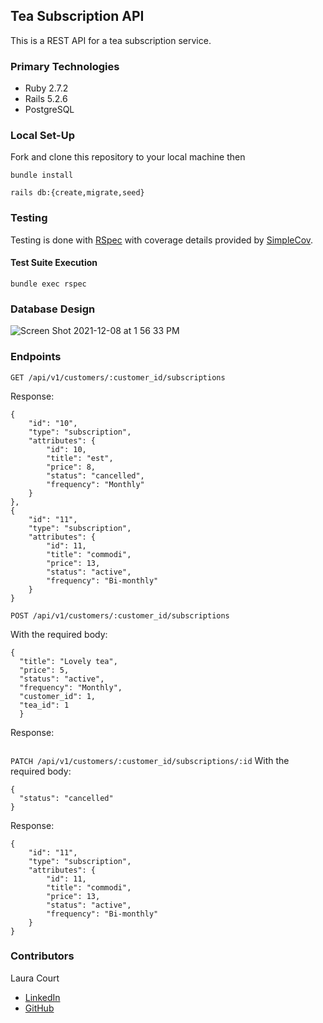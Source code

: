 ## Tea Subscription API
This is a REST API for a tea subscription service.

### Primary Technologies

  - Ruby 2.7.2
  - Rails 5.2.6
  - PostgreSQL


### Local Set-Up

Fork and clone this repository to your local machine then

`bundle install`

`rails db:{create,migrate,seed}`


### Testing

Testing is done with [RSpec](https://rspec.info/) with coverage details provided by [SimpleCov](https://github.com/simplecov-ruby/simplecov).

#### Test Suite Execution

`bundle exec rspec`


### Database Design

![Screen Shot 2021-12-08 at 1 56 33 PM](https://user-images.githubusercontent.com/84806907/145283660-625b735b-7ddb-430a-88ad-84797ff6ab5b.png)

### Endpoints

`GET /api/v1/customers/:customer_id/subscriptions`

Response:

```
{
    "id": "10",
    "type": "subscription",
    "attributes": {
        "id": 10,
        "title": "est",
        "price": 8,
        "status": "cancelled",
        "frequency": "Monthly"
    }
},
{
    "id": "11",
    "type": "subscription",
    "attributes": {
        "id": 11,
        "title": "commodi",
        "price": 13,
        "status": "active",
        "frequency": "Bi-monthly"
    }
}
```


`POST /api/v1/customers/:customer_id/subscriptions`

With the required body:
```
{
  "title": "Lovely tea",
  "price": 5,
  "status": "active",
  "frequency": "Monthly",
  "customer_id": 1,
  "tea_id": 1
  }
```
Response:
```

```

`PATCH /api/v1/customers/:customer_id/subscriptions/:id`
With the required body:
```
{
  "status": "cancelled"
}
```

Response:
```
{
    "id": "11",
    "type": "subscription",
    "attributes": {
        "id": 11,
        "title": "commodi",
        "price": 13,
        "status": "active",
        "frequency": "Bi-monthly"
    }
}
```

### Contributors

Laura Court
- [LinkedIn](https://www.linkedin.com/in/laura-court/)
- [GitHub](https://github.com/lmcourt)
